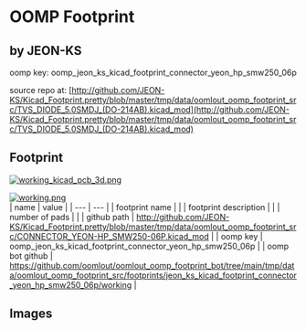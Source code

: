 # OOMP Footprint  
##   by JEON-KS  
  
oomp key: oomp_jeon_ks_kicad_footprint_connector_yeon_hp_smw250_06p  
  
source repo at: [http://github.com/JEON-KS/Kicad_Footprint.pretty/blob/master/tmp/data/oomlout_oomp_footprint_src/TVS_DIODE_5.0SMDJ_(DO-214AB).kicad_mod](http://github.com/JEON-KS/Kicad_Footprint.pretty/blob/master/tmp/data/oomlout_oomp_footprint_src/TVS_DIODE_5.0SMDJ_(DO-214AB).kicad_mod)  
## Footprint  
  
[![working_kicad_pcb_3d.png](working_kicad_pcb_3d_600.png)](working_kicad_pcb_3d.png)  
  
[![working.png](working_600.png)](working.png)  
| name | value | 
| --- | --- | 
| footprint name |  | 
| footprint description |  | 
| number of pads |  | 
| github path | http://github.com/JEON-KS/Kicad_Footprint.pretty/blob/master/tmp/data/oomlout_oomp_footprint_src/CONNECTOR_YEON-HP_SMW250-06P.kicad_mod | 
| oomp key | oomp_jeon_ks_kicad_footprint_connector_yeon_hp_smw250_06p | 
| oomp bot github | https://github.com/oomlout/oomlout_oomp_footprint_bot/tree/main/tmp/data/oomlout_oomp_footprint_src/footprints/jeon_ks_kicad_footprint_connector_yeon_hp_smw250_06p/working | 
## Images  
